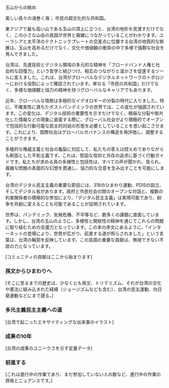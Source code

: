 玉山からの眺め

美しい島々の渦巻く海；
市民の超文化的な共和国。

東アジアで最も高い山である玉山の頂上に立つと、台湾の地形を見渡すだけでなく、この小さな山岳の島国が世界と複雑につながっていることがわかります。ユーラシアと太平洋のテクトニックプレートの交差点に位置する台湾の地質的な断層は、玉山を高めるだけでなく、文化や価値観の衝突の中で多様で強靭な社会を育んできました。

台湾は、先進技術とデジタル領域の多元的な精神を「ブロードバンド人権と社会的な回復力」という哲学と結びつけ、相互のつながりと温かさを促進するツールに変えました。これは、台湾がグローバルなデジタルネットワークのトポロジーにおける役割によって確認されています。単なる「市民の共和国」だけでなく、多様な価値観と協力の精神を持つグローバルなキャリアでもあります。

近年、グローバルな情勢は多極的なイデオロギーの分裂の時代に入りました。特に、不確実性に満ちたポストパンデミックの世界では、この変化が強調されています。この変化は、デジタル技術の重要性を示すだけでなく、極端な分裂や断片化した情報などの現象に直面する際に、グローバル社会がより積極的でオープンで包括的な行動可能な民主的対話の形態を必要としていることを思い起こさせます。これにより、国際社会はグローバルガバナンスの構造を再評価し、調整することができます。

多極的な権威主義と社会の亀裂に対応して、私たちの答えは控えめでありながらも断固とした平和主義です。これは、堅固な信仰と共存の追求に基づく行動ガイドです。私たちが求める真の多様性と包括性は、すべての声が聞かれ、見られ、複雑な問題の表面的な幻想を貫通し、協力的な合意を生み出すことを可能にします。

台湾のデジタル民主主義の重要な節目には、318のひまわり運動、PDISの設立、そしてデジタル省があります。政府と市民社会の間のオープンな対話と、複数の利害関係者の積極的な参加により、「デジタル民主主義」は実現可能であり、紛争を共創に変えることも可能であることが証明されています。

世界は、パンデミック、気候危機、不平等など、数多くの課題に直面しています。しかし、台湾の玉山のように、多様性と開放性の精神を通じてこれらの問題に取り組むための支援力となっています。この本の序文にあるように、「インターネットの登場により、世界が広がり、前進する道が照らされました」という言葉は、台湾の輪郭を反映しています。この島国の重要な貢献は、無視できない不屈の力となっています。

[コミュニティの貢献はここから始まります]

### 孫文からひまわりへ

[そこに至るまでの歴史は、少なくとも孫文、トリデミズム、それが台湾の文化や憲法に組み込まれた経緯（ジョージズムなども含む）、台湾の民主運動、向日葵運動などにまで遡る。]

### 多元主義民主主義への道

[台湾で起こったエキサイティングな出来事のイラスト]

### 成果の10年

[台湾の成果のユニークさを示す定量データ]

### 前進する

[これは進行中の作業であり、まだ参加していない人の数など、進行中の作業の資格とニュアンスです。]
